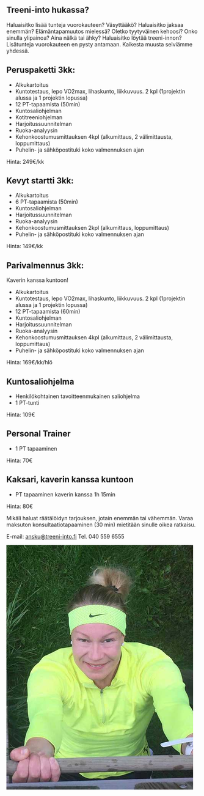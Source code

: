 ## Treeni-into hukassa?
Haluaisitko lisää tunteja vuorokauteen? Väsyttääkö? Haluaisitko jaksaa enemmän?   Elämäntapamuutos mielessä? Oletko tyytyväinen kehoosi? Onko sinulla ylipainoa? Aina nälkä tai ähky? Haluaisitko löytää treeni-innon? Lisätunteja vuorokauteen en pysty antamaan. Kaikesta muusta selviämme yhdessä.

## Peruspaketti 3kk:

- Alkukartoitus
- Kuntotestaus, lepo VO2max, lihaskunto, liikkuvuus. 2 kpl (1projektin alussa ja 1 projektin lopussa)
- 12 PT-tapaamista (50min)
- Kuntosaliohjelman
- Kotitreeniohjelman
- Harjoitussuunnitelman
- Ruoka-analyysin
- Kehonkoostumusmittauksen 4kpl (alkumittaus, 2 välimittausta, loppumittaus)
- Puhelin- ja sähköpostituki koko valmennuksen ajan

Hinta: 249€/kk

## Kevyt startti 3kk:

- Alkukartoitus
- 6 PT-tapaamista (50min)
- Kuntosaliohjelman
- Harjoitussuunnitelman
- Ruoka-analyysin
- Kehonkoostumusmittauksen 2kpl (alkumittaus, loppumittaus)
- Puhelin- ja sähköpostituki koko valmennuksen ajan

Hinta: 149€/kk

## Parivalmennus 3kk:

Kaverin kanssa kuntoon!
- Alkukartoitus
- Kuntotestaus, lepo VO2max, lihaskunto, liikkuvuus. 
2 kpl (1projektin alussa ja 1 projektin lopussa)
- 12 PT-tapaamista (60min)
- Kuntosaliohjelman
- Harjoitussuunnitelman
- Ruoka-analyysin
- Kehonkoostumusmittauksen 4kpl (alkumittaus, 2 välimittausta, loppumittaus)
- Puhelin- ja sähköpostituki koko valmennuksen ajan

Hinta: 169€/kk/hlö

## Kuntosaliohjelma

- Henkilökohtainen tavoitteenmukainen saliohjelma
- 1 PT-tunti

Hinta: 109€

## Personal Trainer

- 1 PT tapaaminen

Hinta: 70€

## Kaksari, kaverin kanssa kuntoon

- PT tapaaminen kaverin kanssa 1h 15min

Hinta: 80€

Mikäli haluat räätälöidyn tarjouksen, jotain enemmän tai vähemmän. Varaa maksuton konsultaatiotapaaminen (30 min) mietitään sinulle oikea ratkaisu.

E-mail: ansku@treeni-into.fi
Tel. 040 559 6555

![Image](omakuva4.jpg)
